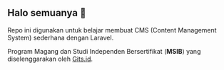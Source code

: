 ## Halo semuanya 👋

Repo ini digunakan untuk belajar membuat CMS (Content Management System) sederhana dengan Laravel.

Program Magang dan Studi Independen Bersertifikat (__MSIB__) yang diselenggarakan oleh [Gits.id](https://gits.id/).